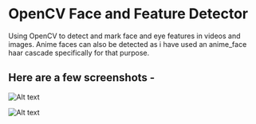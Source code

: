 # OpenCV Face and Feature Detector
Using OpenCV to detect and mark face and eye features in videos and images. Anime faces can also be detected as i have used an anime_face haar cascade specifically for that purpose.

Here are a few screenshots -
------------------------------------

![Alt text](https://github.com/aalind0/OpenCV-Anime-Face-Detector/blob/master/Anime%20Face%20Detector/result.JPG "Anime faces being detected.")



![Alt text](https://github.com/aalind0/OpenCV-Anime-Face-Detector/blob/master/Image%20Face%20Detector/result_2.JPG "Resulting image after feature detection.")
